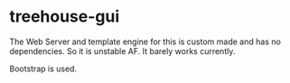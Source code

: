 # treehouse-gui

The Web Server and template engine for this is custom made and has no dependencies. So it is unstable AF. It barely works currently.

Bootstrap is used.
